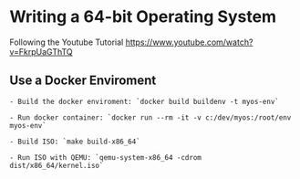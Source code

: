 # Writing a 64-bit Operating System

Following the Youtube Tutorial https://www.youtube.com/watch?v=FkrpUaGThTQ

## Use a Docker Enviroment

    - Build the docker enviroment: `docker build buildenv -t myos-env`

    - Run docker container: `docker run --rm -it -v c:/dev/myos:/root/env myos-env`

    - Build ISO: `make build-x86_64`

    - Run ISO with QEMU: `qemu-system-x86_64 -cdrom dist/x86_64/kernel.iso`
